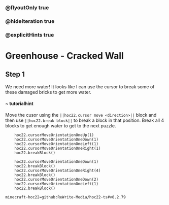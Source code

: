 ### @flyoutOnly true
### @hideIteration true
### @explicitHints true


# Greenhouse - Cracked Wall

## Step 1
We need more water! It looks like I can use the cursor to break some of these damaged bricks to get more water.

#### ~ tutorialhint 
Move the cusor using the ``||hoc22.cursor move <direction>||`` block and then use ``||hoc22.break block||`` to break a block in that position. Break all 4 blocks to get enough water to get to the next puzzle. 



```ghost
    hoc22.cursorMoveOrientationOneUp(1)
    hoc22.cursorMoveOrientationOneDown(1)
    hoc22.cursorMoveOrientationOneLeft(1)
    hoc22.cursorMoveOrientationOneRight(1)
    hoc22.breakBlock()
```
```template
    hoc22.cursorMoveOrientationOneDown(1) 
    hoc22.breakBlock()
    hoc22.cursorMoveOrientationOneRight(4) 
    hoc22.breakBlock() 
    hoc22.cursorMoveOrientationOneDown(2)
    hoc22.cursorMoveOrientationOneLeft(1)
    hoc22.breakBlock()
```
```package
minecraft-hoc22=github:ReWrite-Media/hoc22-ts#v0.2.79
```